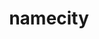 ---
title: namecity
slug: namecity
icon: 
description: Articles about using Handshake
offline: false
handshake: true
url: https://namecity/category/articles/
docs: 
repo: 
owner: https://twitter.com/cityofnames/
priority: 3
---
